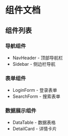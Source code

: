 # 组件文档

## 组件列表

### 导航组件
- NavHeader - 顶部导航栏
- Sidebar - 侧边栏导航

### 表单组件
- LoginForm - 登录表单
- SearchForm - 搜索表单

### 数据展示组件
- DataTable - 数据表格
- DetailCard - 详情卡片 